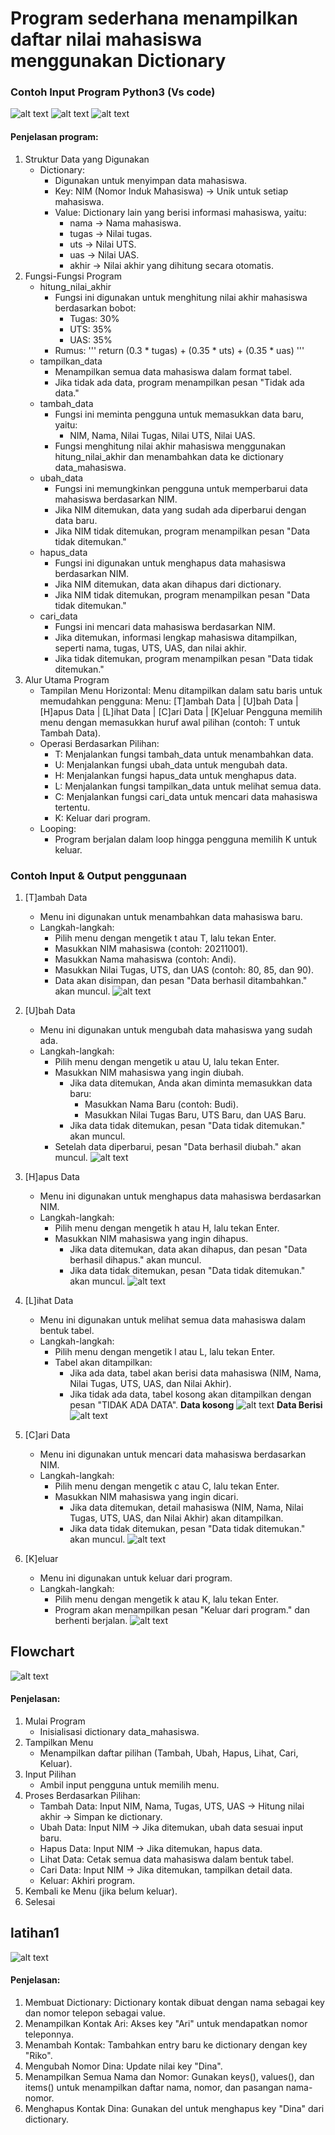 # Program sederhana menampilkan daftar nilai mahasiswa menggunakan Dictionary
### Contoh Input Program Python3 (Vs code)

![alt text](image.png)
![alt text](image-1.png)
![alt text](image-2.png)

#### Penjelasan program:
1.	Struktur Data yang Digunakan
     *	Dictionary:
         -	Digunakan untuk menyimpan data mahasiswa.
         -	Key: NIM (Nomor Induk Mahasiswa) → Unik untuk setiap mahasiswa.
         -	Value: Dictionary lain yang berisi informasi mahasiswa, yaitu:
             - nama → Nama mahasiswa.
             - tugas → Nilai tugas.
             - uts → Nilai UTS.
             - uas → Nilai UAS.
             - akhir → Nilai akhir yang dihitung secara otomatis.
2.	Fungsi-Fungsi Program
     * hitung_nilai_akhir
         * Fungsi ini digunakan untuk menghitung nilai akhir mahasiswa berdasarkan bobot:
             -	Tugas: 30%
             -	UTS: 35%
             -	UAS: 35%
         * Rumus:
             '''
             return (0.3 * tugas) + (0.35 * uts) + (0.35 * uas)
             '''
     *	tampilkan_data
         -	Menampilkan semua data mahasiswa dalam format tabel.
         -	Jika tidak ada data, program menampilkan pesan "Tidak ada data."
     *	tambah_data
         -	Fungsi ini meminta pengguna untuk memasukkan data baru, yaitu:
             -	NIM, Nama, Nilai Tugas, Nilai UTS, Nilai UAS.
         -	Fungsi menghitung nilai akhir mahasiswa menggunakan hitung_nilai_akhir dan menambahkan data ke dictionary data_mahasiswa.
     *	ubah_data
         -	Fungsi ini memungkinkan pengguna untuk memperbarui data mahasiswa berdasarkan NIM.
         -	Jika NIM ditemukan, data yang sudah ada diperbarui dengan data baru.
         -	Jika NIM tidak ditemukan, program menampilkan pesan "Data tidak ditemukan."
     *	hapus_data
         -	Fungsi ini digunakan untuk menghapus data mahasiswa berdasarkan NIM.
         -	Jika NIM ditemukan, data akan dihapus dari dictionary.
         -	Jika NIM tidak ditemukan, program menampilkan pesan "Data tidak ditemukan."
     *	cari_data
         -	Fungsi ini mencari data mahasiswa berdasarkan NIM.
         -	Jika ditemukan, informasi lengkap mahasiswa ditampilkan, seperti nama, tugas, UTS, UAS, dan nilai akhir.
         -	Jika tidak ditemukan, program menampilkan pesan "Data tidak ditemukan."
3.	Alur Utama Program
     *	Tampilan Menu Horizontal: Menu ditampilkan dalam satu baris untuk memudahkan pengguna:
         Menu: [T]ambah Data  |  [U]bah Data  |  [H]apus Data  |  [L]ihat Data  |  [C]ari Data  |  [K]eluar
         Pengguna memilih menu dengan memasukkan huruf awal pilihan (contoh: T untuk Tambah Data).
     *	Operasi Berdasarkan Pilihan:
         -	T: Menjalankan fungsi tambah_data untuk menambahkan data.
         -	U: Menjalankan fungsi ubah_data untuk mengubah data.
         -	H: Menjalankan fungsi hapus_data untuk menghapus data.
         -	L: Menjalankan fungsi tampilkan_data untuk melihat semua data.
         -	C: Menjalankan fungsi cari_data untuk mencari data mahasiswa tertentu.
         -	K: Keluar dari program.
     *	Looping:
         -	Program berjalan dalam loop hingga pengguna memilih K untuk keluar.

### Contoh Input & Output penggunaan
1. [T]ambah Data
     * Menu ini digunakan untuk menambahkan data mahasiswa baru.
     * Langkah-langkah:
         - Pilih menu dengan mengetik t atau T, lalu tekan Enter.
         - Masukkan NIM mahasiswa (contoh: 20211001).
         - Masukkan Nama mahasiswa (contoh: Andi).
         - Masukkan Nilai Tugas, UTS, dan UAS (contoh: 80, 85, dan 90).
         - Data akan disimpan, dan pesan "Data berhasil ditambahkan." akan muncul.
![alt text](image-3.png)
2. [U]bah Data
     * Menu ini digunakan untuk mengubah data mahasiswa yang sudah ada.
     * Langkah-langkah:
         - Pilih menu dengan mengetik u atau U, lalu tekan Enter.
         - Masukkan NIM mahasiswa yang ingin diubah.
             - Jika data ditemukan, Anda akan diminta memasukkan data baru:
                 - Masukkan Nama Baru (contoh: Budi).
                 - Masukkan Nilai Tugas Baru, UTS Baru, dan UAS Baru.
             - Jika data tidak ditemukan, pesan "Data tidak ditemukan." akan muncul.
         - Setelah data diperbarui, pesan "Data berhasil diubah." akan muncul.
![alt text](image-4.png)
3. [H]apus Data
     * Menu ini digunakan untuk menghapus data mahasiswa berdasarkan NIM.
     * Langkah-langkah:
         - Pilih menu dengan mengetik h atau H, lalu tekan Enter.
         - Masukkan NIM mahasiswa yang ingin dihapus.
             - Jika data ditemukan, data akan dihapus, dan pesan "Data berhasil dihapus." akan muncul.
             - Jika data tidak ditemukan, pesan "Data tidak ditemukan." akan muncul.
![alt text](image-6.png)
4. [L]ihat Data
     * Menu ini digunakan untuk melihat semua data mahasiswa dalam bentuk tabel.
     * Langkah-langkah:
         - Pilih menu dengan mengetik l atau L, lalu tekan Enter.
         - Tabel akan ditampilkan:
             - Jika ada data, tabel akan berisi data mahasiswa (NIM, Nama, Nilai Tugas, UTS, UAS, dan Nilai Akhir).
             - Jika tidak ada data, tabel kosong akan ditampilkan dengan pesan "TIDAK ADA DATA".
**Data kosong**
![alt text](image-7.png)
**Data Berisi**
![alt text](image-8.png)

5. [C]ari Data
     * Menu ini digunakan untuk mencari data mahasiswa berdasarkan NIM.
     * Langkah-langkah:
         - Pilih menu dengan mengetik c atau C, lalu tekan Enter.
         - Masukkan NIM mahasiswa yang ingin dicari.
             - Jika data ditemukan, detail mahasiswa (NIM, Nama, Nilai Tugas, UTS, UAS, dan Nilai Akhir) akan ditampilkan.
             - Jika data tidak ditemukan, pesan "Data tidak ditemukan." akan muncul.
![alt text](image-9.png)
6. [K]eluar
     * Menu ini digunakan untuk keluar dari program.
     * Langkah-langkah:
         - Pilih menu dengan mengetik k atau K, lalu tekan Enter.
         - Program akan menampilkan pesan "Keluar dari program." dan berhenti berjalan.
![alt text](image-10.png)

## Flowchart

![alt text](<Copy of Flowchart_20241118_094100_0000.png>)

#### Penjelasan:

1. Mulai Program
     - Inisialisasi dictionary data_mahasiswa.
2. Tampilkan Menu
     - Menampilkan daftar pilihan (Tambah, Ubah, Hapus, Lihat, Cari, Keluar).
3. Input Pilihan
     - Ambil input pengguna untuk memilih menu.
4. Proses Berdasarkan Pilihan:
     - Tambah Data: Input NIM, Nama, Tugas, UTS, UAS → Hitung nilai akhir → Simpan ke dictionary.
     - Ubah Data: Input NIM → Jika ditemukan, ubah data sesuai input baru.
     - Hapus Data: Input NIM → Jika ditemukan, hapus data.
     - Lihat Data: Cetak semua data mahasiswa dalam bentuk tabel.
     - Cari Data: Input NIM → Jika ditemukan, tampilkan detail data.
     - Keluar: Akhiri program.
5. Kembali ke Menu (jika belum keluar).
6. Selesai

## latihan1

![alt text](image-5.png)

#### Penjelasan:
1. Membuat Dictionary: Dictionary kontak dibuat dengan nama sebagai key dan nomor telepon sebagai value.
2. Menampilkan Kontak Ari: Akses key "Ari" untuk mendapatkan nomor teleponnya.
3. Menambah Kontak: Tambahkan entry baru ke dictionary dengan key "Riko".
4. Mengubah Nomor Dina: Update nilai key "Dina".
5. Menampilkan Semua Nama dan Nomor: Gunakan keys(), values(), dan items() untuk menampilkan daftar nama, nomor, dan pasangan nama-nomor.
6. Menghapus Kontak Dina: Gunakan del untuk menghapus key "Dina" dari dictionary.